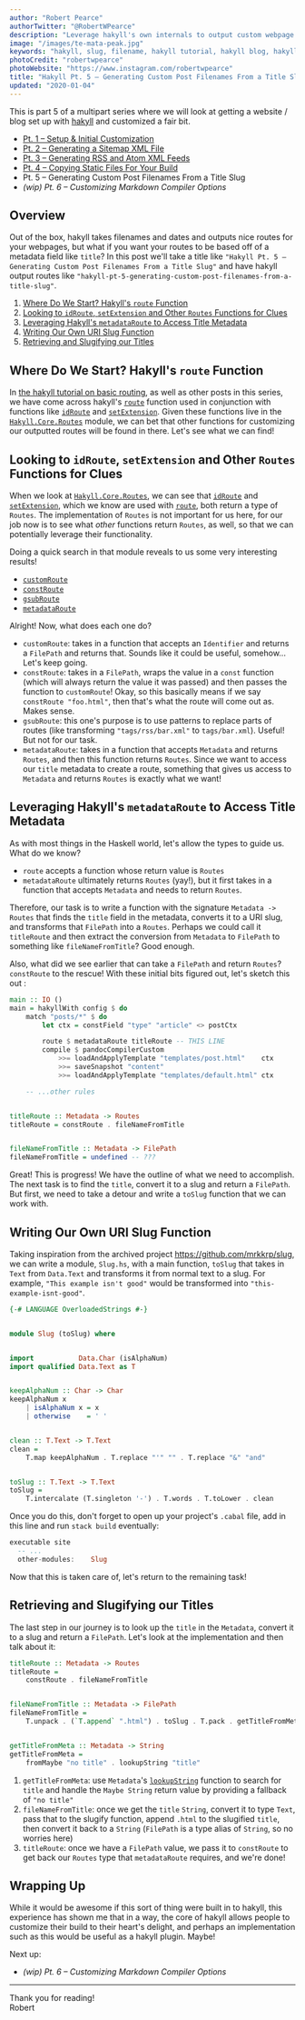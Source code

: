 ```yaml
---
author: "Robert Pearce"
authorTwitter: "@RobertWPearce"
description: "Leverage hakyll's own internals to output custom webpage URI routes using any metdata field – in this case, our post title."
image: "/images/te-mata-peak.jpg"
keywords: "hakyll, slug, filename, hakyll tutorial, hakyll blog, hakyll blog tutorial, hakyll static site, static site generator"
photoCredit: "robertwpearce"
photoWebsite: "https://www.instagram.com/robertwpearce"
title: "Hakyll Pt. 5 – Generating Custom Post Filenames From a Title Slug"
updated: "2020-01-04"
---
```


This is part 5 of a multipart series where we will look at getting a website /
blog set up with [hakyll](https://jaspervdj.be/hakyll) and customized a fair
bit.

* [Pt. 1 – Setup & Initial Customization](/hakyll-pt-1-setup-and-initial-customization.html)
* [Pt. 2 – Generating a Sitemap XML File](/hakyll-pt-2-generating-a-sitemap-xml-file.html)
* [Pt. 3 – Generating RSS and Atom XML Feeds](/hakyll-pt-3-generating-rss-and-atom-xml-feeds.html)
* [Pt. 4 – Copying Static Files For Your Build](/hakyll-pt-4-copying-static-files-for-your-build.html)
* Pt. 5 – Generating Custom Post Filenames From a Title Slug
* _(wip) Pt. 6 – Customizing Markdown Compiler Options_

## Overview
Out of the box, hakyll takes filenames and dates and outputs nice routes for
your webpages, but what if you want your routes to be based off of a metadata
field like `title`? In this post we'll take a title like `"Hakyll Pt. 5 –
Generating Custom Post Filenames From a Title Slug"` and have hakyll output
routes like `"hakyll-pt-5-generating-custom-post-filenames-from-a-title-slug"`.

1. [Where Do We Start? Hakyll's `route`
   Function](#where-do-we-start-hakylls-route-function)
1. [Looking to `idRoute`, `setExtension` and Other `Routes` Functions for
   Clues](#looking-to-idroute-setextension-and-other-routes-functions-for-clues)
1. [Leveraging Hakyll's `metadataRoute` to Access Title
   Metadata](#leveraging-hakylls-metadataroute-to-access-title-metadata)
1. [Writing Our Own URI Slug Function](#writing-our-own-uri-slug-function)
1. [Retrieving and Slugifying our Titles](#retrieving-and-slugifying-our-titles)

## Where Do We Start? Hakyll's `route` Function
In [the hakyll tutorial on basic
routing](https://jaspervdj.be/hakyll/tutorials/03-rules-routes-compilers.html#basic-routes),
as well as other posts in this series, we have come across hakyll's
[`route`](https://github.com/jaspervdj/hakyll/blob/1abdeee743d65d96c6f469213ca6e7ea823340a7/lib/Hakyll/Core/Rules.hs#L175)
function used in conjunction with functions like
[`idRoute`](https://github.com/jaspervdj/hakyll/blob/1abdeee743d65d96c6f469213ca6e7ea823340a7/lib/Hakyll/Core/Routes.hs#L114-L115)
and
[`setExtension`](https://github.com/jaspervdj/hakyll/blob/1abdeee743d65d96c6f469213ca6e7ea823340a7/lib/Hakyll/Core/Routes.hs#L136-L138).
Given these functions live in the
[`Hakyll.Core.Routes`](https://github.com/jaspervdj/hakyll/blob/1abdeee743d65d96c6f469213ca6e7ea823340a7/lib/Hakyll/Core/Routes.hs)
module, we can bet that other functions for customizing our outputted routes
will be found in there. Let's see what we can find!

## Looking to `idRoute`, `setExtension` and Other `Routes` Functions for Clues
When we look at
[`Hakyll.Core.Routes`](https://github.com/jaspervdj/hakyll/blob/1abdeee743d65d96c6f469213ca6e7ea823340a7/lib/Hakyll/Core/Routes.hs),
we can see that
[`idRoute`](https://github.com/jaspervdj/hakyll/blob/1abdeee743d65d96c6f469213ca6e7ea823340a7/lib/Hakyll/Core/Routes.hs#L114-L115)
and
[`setExtension`](https://github.com/jaspervdj/hakyll/blob/1abdeee743d65d96c6f469213ca6e7ea823340a7/lib/Hakyll/Core/Routes.hs#L136-L138),
which we know are used with
[`route`](https://github.com/jaspervdj/hakyll/blob/1abdeee743d65d96c6f469213ca6e7ea823340a7/lib/Hakyll/Core/Rules.hs#L175),
both return a type of `Routes`. The implementation of `Routes` is not important
for us here, for our job now is to see what _other_ functions return `Routes`,
as well, so that we can potentially leverage their functionality.

Doing a quick search in that module reveals to us some very interesting results!
* [`customRoute`](https://github.com/jaspervdj/hakyll/blob/1abdeee743d65d96c6f469213ca6e7ea823340a7/lib/Hakyll/Core/Routes.hs#L152-L153)
* [`constRoute`](https://github.com/jaspervdj/hakyll/blob/1abdeee743d65d96c6f469213ca6e7ea823340a7/lib/Hakyll/Core/Routes.hs#L159-L160)
* [`gsubRoute`](https://github.com/jaspervdj/hakyll/blob/1abdeee743d65d96c6f469213ca6e7ea823340a7/lib/Hakyll/Core/Routes.hs#L173-L177)
* [`metadataRoute`](https://github.com/jaspervdj/hakyll/blob/1abdeee743d65d96c6f469213ca6e7ea823340a7/lib/Hakyll/Core/Routes.hs#L182-L185)

Alright! Now, what does each one do?
* `customRoute`: takes in a function that accepts an `Identifier` and returns a
  `FilePath` and returns that. Sounds like it could be useful, somehow... Let's
  keep going.
* `constRoute`: takes in a `FilePath`, wraps the value in a `const` function
  (which will always return the value it was passed) and then passes the
  function to `customRoute`! Okay, so this basically means if we say
  `constRoute "foo.html"`, then that's what the route will come out as. Makes
  sense.
* `gsubRoute`: this one's purpose is to use patterns to replace parts of routes
  (like transforming `"tags/rss/bar.xml"` to `tags/bar.xml`). Useful! But not
  for our task.
* `metadataRoute`: takes in a function that accepts `Metadata` and returns
  `Routes`, and then this function returns `Routes`. Since we want to access our
  `title` metadata to create a route, something that gives us access to
  `Metadata` and returns `Routes` is exactly what we want!

## Leveraging Hakyll's `metadataRoute` to Access Title Metadata
As with most things in the Haskell world, let's allow the types to guide us.
What do we know?
* `route` accepts a function whose return value is `Routes`
* `metadataRoute` ultimately returns `Routes` (yay!), but it first takes in a
  function that accepts `Metadata` and needs to return `Routes`.

Therefore, our task is to write a function with the signature
`Metadata -> Routes` that finds the `title` field in the metadata, converts it
to a URI slug, and transforms that `FilePath` into a `Routes`. Perhaps we could
call it `titleRoute` and then extract the conversion from `Metadata` to
`FilePath` to something like `fileNameFromTitle`? Good enough.

Also, what did we see earlier that can take a `FilePath` and return `Routes`?
`constRoute` to the rescue! With these initial bits figured out, let's sketch
this out :

```haskell
main :: IO ()
main = hakyllWith config $ do
    match "posts/*" $ do
        let ctx = constField "type" "article" <> postCtx

        route $ metadataRoute titleRoute -- THIS LINE
        compile $ pandocCompilerCustom
            >>= loadAndApplyTemplate "templates/post.html"    ctx
            >>= saveSnapshot "content"
            >>= loadAndApplyTemplate "templates/default.html" ctx

    -- ...other rules


titleRoute :: Metadata -> Routes
titleRoute = constRoute . fileNameFromTitle


fileNameFromTitle :: Metadata -> FilePath
fileNameFromTitle = undefined -- ???
```

Great! This is progress! We have the outline of what we need to accomplish. The
next task is to find the `title`, convert it to a slug and return a `FilePath`.
But first, we need to take a detour and write a `toSlug` function that we can
work with.

## Writing Our Own URI Slug Function
Taking inspiration from the archived project https://github.com/mrkkrp/slug, we
can write a module, `Slug.hs`, with a main function, `toSlug` that takes in
`Text` from `Data.Text` and transforms it from normal text to a slug. For
example, `"This example isn't good"` would be transformed into
`"this-example-isnt-good"`.

```haskell
{-# LANGUAGE OverloadedStrings #-}


module Slug (toSlug) where


import           Data.Char (isAlphaNum)
import qualified Data.Text as T


keepAlphaNum :: Char -> Char
keepAlphaNum x
    | isAlphaNum x = x
    | otherwise    = ' '


clean :: T.Text -> T.Text
clean =
    T.map keepAlphaNum . T.replace "'" "" . T.replace "&" "and"


toSlug :: T.Text -> T.Text
toSlug =
    T.intercalate (T.singleton '-') . T.words . T.toLower . clean
```

Once you do this, don't forget to open up your project's `.cabal` file, add in
this line and run `stack build` eventually:

```haskell
executable site
  -- ...
  other-modules:    Slug
```

Now that this is taken care of, let's return to the remaining task!

## Retrieving and Slugifying our Titles
The last step in our journey is to look up the `title` in the `Metadata`,
convert it to a slug and return a `FilePath`. Let's look at the implementation
and then talk about it:

```haskell
titleRoute :: Metadata -> Routes
titleRoute =
    constRoute . fileNameFromTitle


fileNameFromTitle :: Metadata -> FilePath
fileNameFromTitle =
    T.unpack . (`T.append` ".html") . toSlug . T.pack . getTitleFromMeta


getTitleFromMeta :: Metadata -> String
getTitleFromMeta =
    fromMaybe "no title" . lookupString "title"
```

1. `getTitleFromMeta`: use `Metadata`'s
   [`lookupString`](https://github.com/jaspervdj/hakyll/blob/1abdeee743d65d96c6f469213ca6e7ea823340a7/lib/Hakyll/Core/Metadata.hs#L36-L37)
   function to search for `title` and handle the `Maybe String` return value by
   providing a fallback of `"no title"`
1. `fileNameFromTitle`: once we get the `title` `String`, convert it to type
   `Text`, pass that to the slugify function, append `.html` to the slugified
   `title`, then convert it back to a `String` (`FilePath` is a type alias of
   `String`, so no worries here)
1. `titleRoute`: once we have a `FilePath` value, we pass it to `constRoute` to
   get back our `Routes` type that `metadataRoute` requires, and we're done!

## Wrapping Up
While it would be awesome if this sort of thing were built in to hakyll, this
experience has shown me that in a way, the core of hakyll allows people to
customize their build to their heart's delight, and perhaps an implementation
such as this would be useful as a hakyll plugin. Maybe!

Next up:
* _(wip) Pt. 6 – Customizing Markdown Compiler Options_

* * *

Thank you for reading!
<br />
Robert
